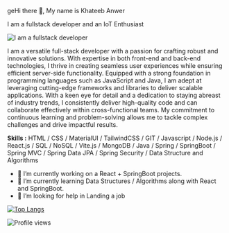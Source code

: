 geHi there 👋, My name is Khateeb Anwer

I am a fullstack developer and an IoT Enthusiast

![I am a fullstack developer](https://media.giphy.com/media/l41lMgnZc7iw0tAXe/giphy.gif)

I am a versatile full-stack developer with a passion for crafting robust and innovative solutions. With expertise in both front-end and back-end technologies, I thrive in creating seamless user experiences while ensuring efficient server-side functionality. Equipped with a strong foundation in programming languages such as JavaScript and Java, I am adept at leveraging cutting-edge frameworks and libraries to deliver scalable applications. With a keen eye for detail and a dedication to staying abreast of industry trends, I consistently deliver high-quality code and can collaborate effectively within cross-functional teams. My commitment to continuous learning and problem-solving allows me to tackle complex challenges and drive impactful results.

**Skills :**  HTML / CSS / MaterialUI / TailwindCSS / GIT / Javascript / Node.js / React.js / SQL / NoSQL / Vite.js / MongoDB / Java / Spring / SpringBoot / Spring MVC / Spring Data JPA / Spring Security / Data Structure and Algorithms


- 🔭 I’m currently working on a React + SpringBoot projects.
- 🌱 I’m currently learning Data Structures / Algorithms along with React and SpringBoot.
- 🤔 I’m looking for help in Landing a job
 
[![Top Langs](https://github-readme-stats.vercel.app/api/top-langs/?username=Khateebxtreme&layout=compact)](https://github.com/Khateebxtreme/github-readme-stats)

![Profile views](https://komarev.com/ghpvc/?username=Khateebxtreme&color=ff69b4)
 
